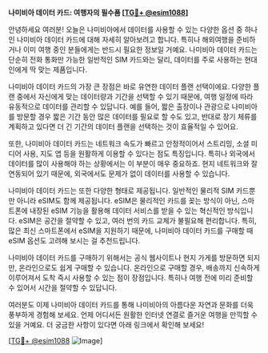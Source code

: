 **나미비아 데이터 카드: 여행자의 필수품 [[TG💪+ @esim1088](https://t.me/s/esim1088)]**

안녕하세요 여러분! 오늘은 나미비아에서 데이터를 사용할 수 있는 다양한 옵션 중 하나인 나미비아 데이터 카드에 대해 자세히 알아보려고 합니다. 특히나 해외여행을 준비하거나 이미 여행 중인 분들에게는 반드시 필요한 정보일 거예요. 나미비아 데이터 카드는 단순히 전화 통화만 가능한 일반적인 SIM 카드와는 달리, 데이터를 주로 사용하는 현대인에게 딱 맞는 제품입니다.

나미비아 데이터 카드의 가장 큰 장점은 바로 유연한 데이터 플랜 선택이에요. 다양한 플랜 중에서 자신에게 맞는 데이터량과 기간을 선택할 수 있기 때문에, 여행 일정에 따라 유동적으로 데이터를 관리할 수 있답니다. 예를 들어, 짧은 출장이나 관광으로 나미비아를 방문할 경우 짧은 기간 동안 많은 데이터를 필요로 할 수도 있고, 반대로 장기 체류를 계획하고 있다면 더 긴 기간의 데이터 플랜을 선택하는 것이 효율적일 수 있어요.

또한, 나미비아 데이터 카드는 네트워크 속도가 빠르고 안정적이어서 스트리밍, 소셜 미디어 사용, 지도 앱 등을 원활하게 이용할 수 있다는 점도 특징입니다. 특히나 외국에서 데이터를 많이 사용해야 하는 상황에서는 이 부분이 매우 중요하죠. 현지 네트워크와 잘 연동되어 있기 때문에, 외국에서도 문제가 없이 데이터를 사용할 수 있습니다.

나미비아 데이터 카드는 또한 다양한 형태로 제공됩니다. 일반적인 물리적 SIM 카드뿐만 아니라 eSIM도 함께 제공됩니다. eSIM은 물리적인 카드를 꽂는 방식이 아닌, 스마트폰에 내장된 eSIM 기능을 활용해 데이터 서비스를 받을 수 있는 혁신적인 방식입니다. eSIM은 공간을 절약할 수 있고, 여러 번의 카드 교체가 불필요해 편리합니다. 특히, 많은 최신 스마트폰에서 eSIM을 지원하기 때문에, 나미비아 데이터 카드를 구매할 때 eSIM 옵션도 고려해 보시는 걸 추천드립니다.

나미비아 데이터 카드를 구매하기 위해서는 공식 웹사이트나 현지 가게를 방문하면 되지만, 온라인으로도 쉽게 구매할 수 있습니다. 온라인으로 구매할 경우, 배송까지 신속하게 이루어져서 도착 즉시 사용할 수 있는 점이 장점입니다. 특히나 여행 전에 미리 준비할 수 있어서 시간을 절약할 수 있답니다.

여러분도 이제 나미비아 데이터 카드를 통해 나미비아의 아름다운 자연과 문화를 더욱 풍부하게 경험해 보세요. 언제 어디서든 원활한 인터넷 연결로 즐거운 여행을 만끽할 수 있을 거예요. 더 궁금한 사항이 있다면 아래 링크에서 확인해 보세요! 

[[TG💪+ @esim1088](https://t.me/s/esim1088) ![Image](https://i.postimg.cc/Y0z9fWf4/image.png)]